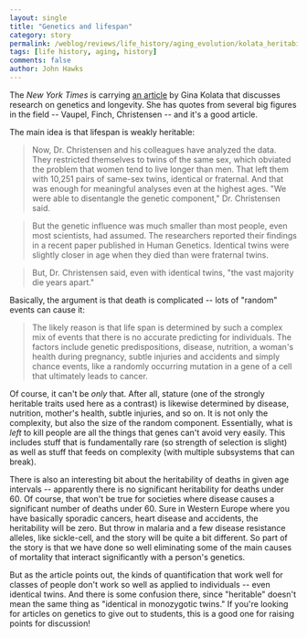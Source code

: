 ```yaml
---
layout: single 
title: "Genetics and lifespan" 
category: story
permalink: /weblog/reviews/life_history/aging_evolution/kolata_heritability_genetics_lifespan_2006.html
tags: [life history, aging, history] 
comments: false 
author: John Hawks 
---
```



<p>
The <i>New York Times</i> is carrying <a href="http://www.nytimes.com/2006/08/31/health/31age.html?ex=1314676800&en=085f572cc0fe23aa&ei=5088&partner=rssnyt&emc=rss">an article</a> by Gina Kolata that discusses research on genetics and longevity. She has quotes from several big figures in the field -- Vaupel, Finch, Christensen -- and it's a good article. 
</p>

<p>
The main idea is that lifespan is weakly heritable: 
</p>

<blockquote>Now, Dr. Christensen and his colleagues have analyzed the data. They restricted themselves to twins of the same sex, which obviated the problem that women tend to live longer than men. That left them with 10,251 pairs of same-sex twins, identical or fraternal. And that was enough for meaningful analyses even at the highest ages. "We were able to disentangle the genetic component," Dr. Christensen said.</blockquote>

<blockquote>But the genetic influence was much smaller than most people, even most scientists, had assumed. The researchers reported their findings in a recent paper published in Human Genetics. Identical twins were slightly closer in age when they died than were fraternal twins.</blockquote>

<blockquote>But, Dr. Christensen said, even with identical twins, "the vast majority die years apart."</blockquote>

<p>
Basically, the argument is that death is complicated -- lots of "random" events can cause it: 
</p>

<blockquote>The likely reason is that life span is determined by such a complex mix of events that there is no accurate predicting for individuals. The factors include genetic predispositions, disease, nutrition, a woman's health during pregnancy, subtle injuries and accidents and simply chance events, like a randomly occurring mutation in a gene of a cell that ultimately leads to cancer.</blockquote>

<p>
Of course, it can't be <i>only</i> that. After all, stature (one of the strongly heritable traits used here as a contrast) is likewise determined by disease, nutrition, mother's health, subtle injuries, and so on. It is not only the complexity, but also the size of the random component. Essentially, what is <i>left</i> to kill people are all the things that genes can't avoid very easily. This includes stuff that is fundamentally rare (so strength of selection is slight) as well as stuff that feeds on complexity (with multiple subsystems that can break). 
</p>

<p>
There is also an interesting bit about the heritability of deaths in given age intervals -- apparently there is no significant heritability for deaths under 60. Of course, that won't be true for societies where disease causes a significant number of deaths under 60. Sure in Western Europe where you have basically sporadic cancers, heart disease and accidents, the heritability will be zero. But throw in malaria and a few disease resistance alleles, like sickle-cell, and the story will be quite a bit different. So part of the story is that we have done so well eliminating some of the main causes of mortality that interact significantly with a person's genetics. 
</p>

<p>
But as the article points out, the kinds of quantification that work well for classes of people don't work so well as applied to individuals -- even identical twins. And there is some confusion there, since "heritable" doesn't mean the same thing as "identical in monozygotic twins." If you're looking for articles on genetics to give out to students, this is a good one for raising points for discussion!
</p>


